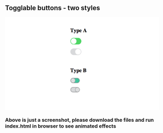 ## Togglable buttons - two styles

<img src='assets/screenshot.png' align='center' padding='10px'>

### Above is just a screenshot, please download the files and run index.html in browser to see animated effects
